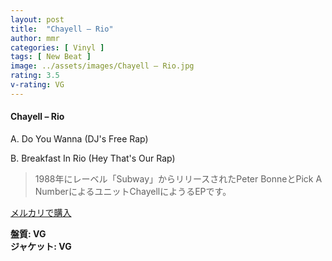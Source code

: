 ```yaml
---
layout: post
title:  "Chayell – Rio"
author: mmr
categories: [ Vinyl ]
tags: [ New Beat ]
image: ../assets/images/Chayell – Rio.jpg
rating: 3.5
v-rating: VG
---
```


#### Chayell – Rio

A. Do You Wanna (DJ's Free Rap)

B. Breakfast In Rio (Hey That's Our Rap)

> 1988年にレーベル「Subway」からリリースされたPeter BonneとPick A NumberによるユニットChayellにようるEPです。


[メルカリで購入](https://jp.mercari.com/item/m59298889139)

<div class="mt-4 mb-4 d-flex align-items-center">
<strong class="mr-1">盤質: VG</strong>
</div>
<div class="mt-4 mb-4 d-flex align-items-center">
<strong class="mr-1">ジャケット: VG</strong>
</div>
